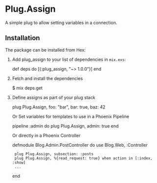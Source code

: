 # Plug.Assign

A simple plug to allow setting variables in a connection.

## Installation

The package can be installed from Hex:

  1. Add plug_assign to your list of dependencies in `mix.exs`:

        def deps do
          [{:plug_assign, "~> 1.0.0"}]
        end

  2. Fetch and install the dependencies

        $ mix deps.get

  2. Define assigns as part of your plug stack

        plug Plug.Assign, foo: "bar", bar: true, baz: 42

      Or Set variables for templates to use in a Phoenix Pipeline

        pipeline :admin do
          plug Plug.Assign, admin: true
        end

      Or directly in a Phoenix Controller

        defmodule Blog.Admin.PostController do
          use Blog.Web, :Controller

          plug Plug.Assign, subsection: :posts
          plug Plug.Assign, %{read_request: true} when action in [:index, :show]
          ...
        end
